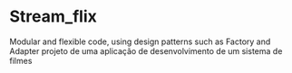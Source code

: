 # Stream_flix
Modular and flexible code, using design patterns such as Factory and Adapter
projeto de uma aplicação de desenvolvimento de um sistema de filmes 
